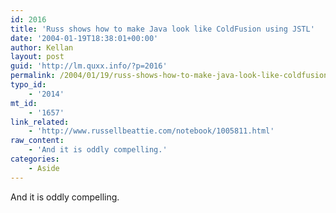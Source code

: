 ```yaml
---
id: 2016
title: 'Russ shows how to make Java look like ColdFusion using JSTL'
date: '2004-01-19T18:38:01+00:00'
author: Kellan
layout: post
guid: 'http://lm.quxx.info/?p=2016'
permalink: /2004/01/19/russ-shows-how-to-make-java-look-like-coldfusion-using-jstl/
typo_id:
    - '2014'
mt_id:
    - '1657'
link_related:
    - 'http://www.russellbeattie.com/notebook/1005811.html'
raw_content:
    - 'And it is oddly compelling.'
categories:
    - Aside
---
```


And it is oddly compelling.